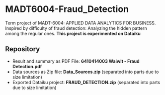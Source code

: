 # MADT6004-Fraud_Detection
Term project of MADT-6004: APPLIED DATA ANALYTICS FOR BUSINESS.
Inspired by difficulty of fraud detection: Analyzing the hidden pattern among the regular ones.
**This project is experimented on Dataiku**

## Repository
- Result and summary as PDF File: **6410414003 Waiwit - Fraud Detection.pdf**
- Data sources as Zip file: **Data_Sources.zip** (separated into parts due to size limitation)
- Exported Dataiku project: **FRAUD_DETECTION.zip** (separated into parts due to size limitation)
